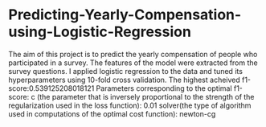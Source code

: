 # Predicting-Yearly-Compensation-using-Logistic-Regression
The aim of this project is to predict the yearly compensation of people who participated in a survey. The features of the model were extracted from the survey questions. I applied logistic regression to the data and tuned its hyperparameters using 10-fold cross validation. 
The highest acheived f1-score:0.539125208018121 
Parameters corresponding to the optimal f1-score: 
  c (the parameter that is inversely proportional to the strength of the regularization used in the loss function): 0.01 
  solver(the type of algorithm used in computations of the optimal cost function): newton-cg
